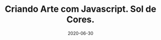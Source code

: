 ---
layout: page
title: "Criando Arte com Javascript. Sol de Cores."
date: 2020-06-30
type: video
description: Neste vídeo eu crio a arte que está na Thumb do vídeo usando Javascript com a biblioteca P5. É muito simples de implementar.
entry_number: 66
youtube_video_id: 15XeX33sB-w
repository: 0066-sol-de-cores
has_code: false
has_p5: true
p5_code_id: cOPhitQ_-
tags: [Arte com Código, Animação]
playlists: [Mini-Projetos e Algoritmos]
permalink: /sol-de-cores/
---